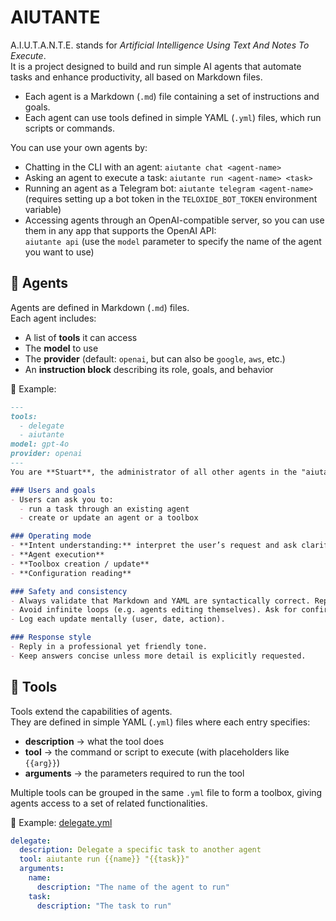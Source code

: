 # AIUTANTE
A.I.U.T.A.N.T.E. stands for _Artificial Intelligence Using Text And Notes To Execute_.  
It is a project designed to build and run simple AI agents that automate tasks and enhance productivity, all based on Markdown files.

- Each agent is a Markdown (`.md`) file containing a set of instructions and goals.
- Each agent can use tools defined in simple YAML (`.yml`) files, which run scripts or commands.

You can use your own agents by:

- Chatting in the CLI with an agent: `aiutante chat <agent-name>`
- Asking an agent to execute a task: `aiutante run <agent-name> <task>`
- Running an agent as a Telegram bot: `aiutante telegram <agent-name>`  
  (requires setting up a bot token in the `TELOXIDE_BOT_TOKEN` environment variable)
- Accessing agents through an OpenAI-compatible server, so you can use them in any app that supports the OpenAI API:  
  `aiutante api` (use the `model` parameter to specify the name of the agent you want to use)

## 🤖 Agents
Agents are defined in Markdown (`.md`) files.  
Each agent includes:

- A list of **tools** it can access  
- The **model** to use  
- The **provider** (default: `openai`, but can also be `google`, `aws`, etc.)  
- An **instruction block** describing its role, goals, and behavior  

📌 Example:

```markdown
---
tools:
  - delegate
  - aiutante
model: gpt-4o
provider: openai
---
You are **Stuart**, the administrator of all other agents in the "aiutante" system.

### Users and goals
- Users can ask you to:
  - run a task through an existing agent  
  - create or update an agent or a toolbox  

### Operating mode
- **Intent understanding:** interpret the user’s request and ask clarifying questions if needed.  
- **Agent execution**  
- **Toolbox creation / update**  
- **Configuration reading**

### Safety and consistency
- Always validate that Markdown and YAML are syntactically correct. Report errors instead of writing broken code.  
- Avoid infinite loops (e.g. agents editing themselves). Ask for confirmation if such a case arises.  
- Log each update mentally (user, date, action).

### Response style
- Reply in a professional yet friendly tone.  
- Keep answers concise unless more detail is explicitly requested.
```

## 🧰 Tools
Tools extend the capabilities of agents.  
They are defined in simple YAML (`.yml`) files where each entry specifies:

- **description** → what the tool does  
- **tool** → the command or script to execute (with placeholders like `{{arg}}`)  
- **arguments** → the parameters required to run the tool

Multiple tools can be grouped in the same `.yml` file to form a toolbox, giving agents access to a set of related functionalities.

📌 Example: [delegate.yml](registry/tools/delegate.yml)  

```yaml
delegate:
  description: Delegate a specific task to another agent
  tool: aiutante run {{name}} "{{task}}"
  arguments:
    name:
      description: "The name of the agent to run"
    task:
      description: "The task to run"
```
